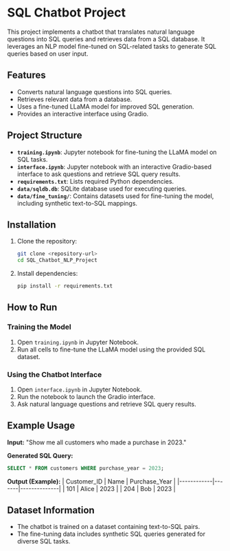 # SQL Chatbot Project

This project implements a chatbot that translates natural language questions into SQL queries and retrieves data from a SQL database. It leverages an NLP model fine-tuned on SQL-related tasks to generate SQL queries based on user input.

## Features
- Converts natural language questions into SQL queries.
- Retrieves relevant data from a database.
- Uses a fine-tuned LLaMA model for improved SQL generation.
- Provides an interactive interface using Gradio.

## Project Structure

- **`training.ipynb`**: Jupyter notebook for fine-tuning the LLaMA model on SQL tasks.
- **`interface.ipynb`**: Jupyter notebook with an interactive Gradio-based interface to ask questions and retrieve SQL query results.
- **`requirements.txt`**: Lists required Python dependencies.
- **`data/sqldb.db`**: SQLite database used for executing queries.
- **`data/fine_tuning/`**: Contains datasets used for fine-tuning the model, including synthetic text-to-SQL mappings.

## Installation

1. Clone the repository:
   ```bash
   git clone <repository-url>
   cd SQL_Chatbot_NLP_Project
   ```
2. Install dependencies:
   ```bash
   pip install -r requirements.txt
   ```

## How to Run

### Training the Model
1. Open `training.ipynb` in Jupyter Notebook.
2. Run all cells to fine-tune the LLaMA model using the provided SQL dataset.

### Using the Chatbot Interface
1. Open `interface.ipynb` in Jupyter Notebook.
2. Run the notebook to launch the Gradio interface.
3. Ask natural language questions and retrieve SQL query results.

## Example Usage

**Input:** "Show me all customers who made a purchase in 2023."

**Generated SQL Query:**
```sql
SELECT * FROM customers WHERE purchase_year = 2023;
```

**Output (Example):**
| Customer_ID | Name  | Purchase_Year |
|------------|-------|--------------|
| 101        | Alice | 2023         |
| 204        | Bob   | 2023         |

## Dataset Information
- The chatbot is trained on a dataset containing text-to-SQL pairs.
- The fine-tuning data includes synthetic SQL queries generated for diverse SQL tasks.


